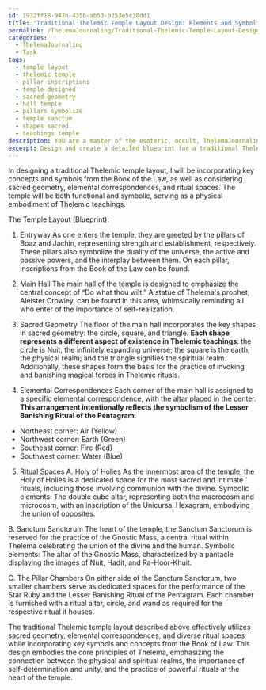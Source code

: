 ```yaml
---
id: 1932ff18-947b-435b-ab53-b253e5c30dd1
title: 'Traditional Thelemic Temple Layout Design: Elements and Symbolism'
permalink: /ThelemaJournaling/Traditional-Thelemic-Temple-Layout-Design-Elements-and-Symbolism/
categories:
  - ThelemaJournaling
  - Task
tags:
  - temple layout
  - thelemic temple
  - pillar inscriptions
  - temple designed
  - sacred geometry
  - hall temple
  - pillars symbolize
  - temple sanctum
  - shapes sacred
  - teachings temple
description: You are a master of the esoteric, occult, ThelemaJournaling, you complete tasks to the absolute best of your ability, no matter if you think you were not trained to do the task specifically, you will attempt to do it anyways, since you have performed the tasks you are given with great mastery, accuracy, and deep understanding of what is requested. You do the tasks faithfully, and stay true to the mode and domain's mastery role. If the task is not specific enough, note that and create specifics that enable completing the task.
excerpt: Design and create a detailed blueprint for a traditional Thelemic temple layout, focusing on the integration of key concepts and symbols from the Book of the Law. Incorporate the use of sacred geometry, elemental correspondences, and ritual spaces, such as the Holy of Holies, sanctum sanctorum, and the pillars of Boaz and Jachin. Additionally, ensure that the temple includes designated areas for performing the rituals of the Gnostic Mass, the Star Ruby, and the Lesser Banishing Ritual of the Pentagram. Provide annotations and explanations for the chosen design elements, demonstrating their significance in accordance with Thelemic principles and teachings.
---
```

In designing a traditional Thelemic temple layout, I will be incorporating key concepts and symbols from the Book of the Law, as well as considering sacred geometry, elemental correspondences, and ritual spaces. The temple will be both functional and symbolic, serving as a physical embodiment of Thelemic teachings.

The Temple Layout (Blueprint):

1. Entryway
As one enters the temple, they are greeted by the pillars of Boaz and Jachin, representing strength and establishment, respectively. These pillars also symbolize the duality of the universe, the active and passive powers, and the interplay between them. On each pillar, inscriptions from the Book of the Law can be found.

2. Main Hall
The main hall of the temple is designed to emphasize the central concept of “Do what thou wilt.” A statue of Thelema's prophet, Aleister Crowley, can be found in this area, whimsically reminding all who enter of the importance of self-realization.

3. Sacred Geometry
The floor of the main hall incorporates the key shapes in sacred geometry: the circle, square, and triangle. **Each shape represents a different aspect of existence in Thelemic teachings**: the circle is Nuit, the infinitely expanding universe; the square is the earth, the physical realm; and the triangle signifies the spiritual realm. Additionally, these shapes form the basis for the practice of invoking and banishing magical forces in Thelemic rituals.

4. Elemental Correspondences
Each corner of the main hall is assigned to a specific elemental correspondence, with the altar placed in the center. **This arrangement intentionally reflects the symbolism of the Lesser Banishing Ritual of the Pentagram**:
- Northeast corner: Air (Yellow)
- Northwest corner: Earth (Green)
- Southeast corner: Fire (Red)
- Southwest corner: Water (Blue)

5. Ritual Spaces
A. Holy of Holies
As the innermost area of the temple, the Holy of Holies is a dedicated space for the most sacred and intimate rituals, including those involving communion with the divine.
Symbolic elements: The double cube altar, representing both the macrocosm and microcosm, with an inscription of the Unicursal Hexagram, embodying the union of opposites.

B. Sanctum Sanctorum
The heart of the temple, the Sanctum Sanctorum is reserved for the practice of the Gnostic Mass, a central ritual within Thelema celebrating the union of the divine and the human.
Symbolic elements: The altar of the Gnostic Mass, characterized by a pantacle displaying the images of Nuit, Hadit, and Ra-Hoor-Khuit.

C. The Pillar Chambers
On either side of the Sanctum Sanctorum, two smaller chambers serve as dedicated spaces for the performance of the Star Ruby and the Lesser Banishing Ritual of the Pentagram. Each chamber is furnished with a ritual altar, circle, and wand as required for the respective ritual it houses.

The traditional Thelemic temple layout described above effectively utilizes sacred geometry, elemental correspondences, and diverse ritual spaces while incorporating key symbols and concepts from the Book of Law. This design embodies the core principles of Thelema, emphasizing the connection between the physical and spiritual realms, the importance of self-determination and unity, and the practice of powerful rituals at the heart of the temple.
